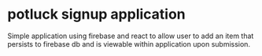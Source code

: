 # potluck signup application

Simple application using firebase and react to allow user to add an item that persists to firebase db and is viewable within application upon submission.
